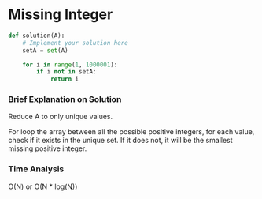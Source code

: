 # Missing Integer
```python
def solution(A):
    # Implement your solution here
    setA = set(A)

    for i in range(1, 1000001):
        if i not in setA:
            return i
```
### Brief Explanation on Solution
Reduce A to only unique values. 

For loop the array between all the possible positive integers, for each value, check if it exists in the unique set. If it does not, it will be the smallest missing positive integer. 

### Time Analysis
O(N) or O(N * log(N))